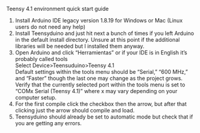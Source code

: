 Teensy 4.1 environment quick start guide

1.	Install Arduino IDE legacy version 1.8.19 for Windows or Mac (Linux users do not need any help)
2.	Install Teensyduino and just hit next a bunch of times if you left Arduino in the default install directory. Unsure at this point if the additional libraries will be needed but I installed them anyway.
3.	Open Arduino and click “Herramientas” or if your IDE is in English it’s probably called tools  
Select Device>Teensuduino>Teensy 4.1  
Default settings within the tools menu should be “Serial,” “600 MHz,” and “Faster” though the last one may change as the project grows.  
Verify that the currently selected port within the tools menu is set to “COMx Serial (Teensy 4.1)” where x may vary depending on your computer setup.  
4.	For the first compile click the checkbox then the arrow, but after that clicking just the arrow should compile and load.
5.	Teensyduino should already be set to automatic mode but check that if you are getting any errors.

